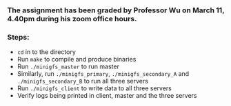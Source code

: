 ### The assignment has been graded by Professor Wu on March 11, 4.40pm during his zoom office hours.

### Steps:

- `cd` in to the directory
- Run `make` to compile and produce binaries
- Run `./minigfs_master` to run master
- Similarly, run `./minigfs_primary`, `./minigfs_secondary_A` and `./minigfs_secondary_B` to run all three servers
- Run `./minigfs_client` to write data to all three servers
- Verify logs being printed in client, master and the three servers